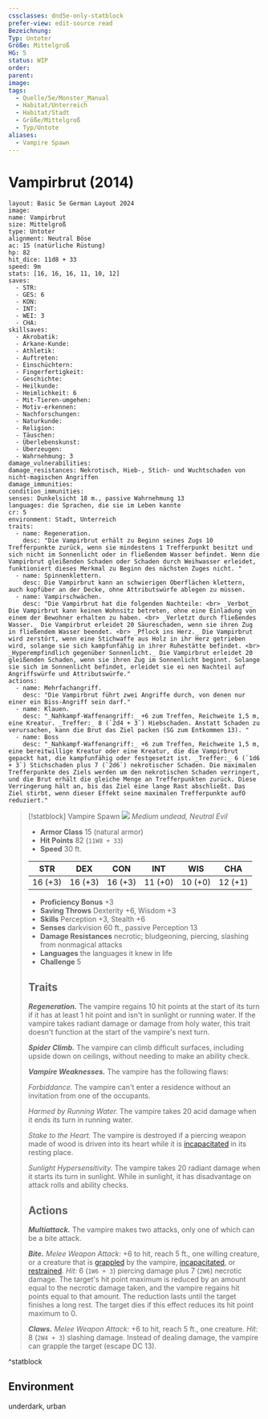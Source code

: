 ```yaml
---
cssclasses: dnd5e-only-statblock
prefer-view: edit-source read
Bezeichnung:
Typ: Untoter
Größe: Mittelgroß
HG: 5
status: WIP
order:
parent:
image:
tags:
  - Quelle/5e/Monster_Manual
  - Habitat/Unterreich
  - Habitat/Stadt
  - Größe/Mittelgroß
  - Typ/Untote
aliases:
  - Vampire Spawn
---
```

# Vampirbrut (2014)

```statblock
layout: Basic 5e German Layout 2024
image: 
name: Vampirbrut
size: Mittelgroß
type: Untoter
alignment: Neutral Böse
ac: 15 (natürliche Rüstung)
hp: 82
hit_dice: 11d8 + 33
speed: 9m
stats: [16, 16, 16, 11, 10, 12]
saves:
  - STR:
  - GES: 6
  - KON:
  - INT:
  - WEI: 3
  - CHA:
skillsaves:
  - Akrobatik:
  - Arkane-Kunde:
  - Athletik:
  - Auftreten:
  - Einschüchtern:
  - Fingerfertigkeit:
  - Geschichte:
  - Heilkunde:
  - Heimlichkeit: 6
  - Mit-Tieren-umgehen:
  - Motiv-erkennen:
  - Nachforschungen:
  - Naturkunde:
  - Religion:
  - Täuschen:
  - Überlebenskunst:
  - Überzeugen:
  - Wahrnehmung: 3
damage_vulnerabilities: 
damage_resistances: Nekrotisch, Hieb-, Stich- und Wuchtschaden von nicht-magischen Angriffen
damage_immunities: 
condition_immunities: 
senses: Dunkelsicht 18 m., passive Wahrnehmung 13
languages: die Sprachen, die sie im Leben kannte
cr: 5
environment: Stadt, Unterreich
traits:
  - name: Regeneration.
    desc: "Die Vampirbrut erhält zu Beginn seines Zugs 10 Trefferpunkte zurück, wenn sie mindestens 1 Trefferpunkt besitzt und sich nicht im Sonnenlicht oder in fließendem Wasser befindet. Wenn die Vampirbrut gleißenden Schaden oder Schaden durch Weihwasser erleidet, funktioniert dieses Merkmal zu Beginn des nächsten Zuges nicht. "
  - name: Spinnenklettern.
    desc: Die Vampirbrut kann an schwierigen Oberflächen klettern, auch kopfüber an der Decke, ohne Attributswürfe ablegen zu müssen.
  - name: Vampirschwächen.
    desc: "Die Vampirbrut hat die folgenden Nachteile: <br> _Verbot_ Die Vampirbrut kann keinen Wohnsitz betreten, ohne eine Einladung von einem der Bewohner erhalten zu haben. <br> _Verletzt durch fließendes Wasser._ Die Vampirbrut erleidet 20 Säureschaden, wenn sie ihren Zug in fließendem Wasser beendet. <br> _Pflock ins Herz._ Die Vampirbrut wird zerstört, wenn eine Stichwaffe aus Holz in ihr Herz getrieben wird, solange sie sich kampfunfähig in ihrer Ruhestätte befindet. <br> _Hyperempfindlich gegenüber Sonnenlicht._ Die Vampirbrut erleidet 20 gleißenden Schaden, wenn sie ihren Zug im Sonnenlicht beginnt. Solange sie sich im Sonnenlicht befindet, erleidet sie ei nen Nachteil auf Angriffswürfe und Attributswürfe."
actions:
  - name: Mehrfachangriff.
    desc: "Die Vampirbrut führt zwei Angriffe durch, von denen nur einer ein Biss-Angriff sein darf."
  - name: Klauen.
    desc: "_Nahkampf-Waffenangriff:_ +6 zum Treffen, Reichweite 1,5 m, eine Kreatur. _Treffer:_ 8 (`2d4 + 3`) Hiebschaden. Anstatt Schaden zu verursachen, kann die Brut das Ziel packen (SG zum Entkommen 13). "
  - name: Boss
    desc: "_Nahkampf-Waffenangriff:_ +6 zum Treffen, Reichweite 1,5 m, eine bereitwillige Kreatur oder eine Kreatur, die die Vampirbrut gepackt hat, die kampfunfähig oder festgesetzt ist. _Treffer:_ 6 (`1d6 + 3`) Stichschaden plus 7 (`2d6`) nekrotischer Schaden. Die maximalen Trefferpunkte des Ziels werden um den nekrotischen Schaden verringert, und die Brut erhält die gleiche Menge an Trefferpunkten zurück. Diese Verringerung hält an, bis das Ziel eine lange Rast abschließt. Das Ziel stirbt, wenn dieser Effekt seine maximalen Trefferpunkte aufO reduziert."
```


> [!statblock] Vampire Spawn
> ![](compendium/bestiary/undead/token/vampire-spawn.png#token)
> *Medium undead, Neutral Evil*
> 
> - **Armor Class** 15  (natural armor)
> - **Hit Points** 82 (`11W8 + 33`)
> - **Speed** 30 ft.
> 
> |STR|DEX|CON|INT|WIS|CHA|
> |:---:|:---:|:---:|:---:|:---:|:---:|
> |16 (+3)|16 (+3)|16 (+3)|11 (+0)|10 (+0)|12 (+1)|
> 
> - **Proficiency Bonus** +3
> - **Saving Throws** Dexterity +6, Wisdom +3
> - **Skills** Perception +3, Stealth +6
> - **Senses** darkvision 60 ft., passive Perception 13
> - **Damage Resistances** necrotic; bludgeoning, piercing, slashing from nonmagical attacks
> - **Languages** the languages it knew in life
> - **Challenge** 5
> 
> ## Traits
> 
> ***Regeneration.*** The vampire regains 10 hit points at the start of its turn if it has at least 1 hit point and isn't in sunlight or running water. If the vampire takes radiant damage or damage from holy water, this trait doesn't function at the start of the vampire's next turn.
> 
> ***Spider Climb.*** The vampire can climb difficult surfaces, including upside down on ceilings, without needing to make an ability check.
> 
> ***Vampire Weaknesses.*** The vampire has the following flaws:
> 
> *Forbiddance.* The vampire can't enter a residence without an invitation from one of the occupants.
> 
> *Harmed by Running Water.* The vampire takes 20 acid damage when it ends its turn in running water.
> 
> *Stake to the Heart.* The vampire is destroyed if a piercing weapon made of wood is driven into its heart while it is [incapacitated](rules/conditions.md#incapacitated) in its resting place.
> 
> *Sunlight Hypersensitivity.* The vampire takes 20 radiant damage when it starts its turn in sunlight. While in sunlight, it has disadvantage on attack rolls and ability checks.
> 
> ## Actions
> 
> ***Multiattack.*** The vampire makes two attacks, only one of which can be a bite attack.
> 
> ***Bite.*** *Melee Weapon Attack:* +6 to hit, reach 5 ft., one willing creature, or a creature that is [grappled](rules/conditions.md#grappled) by the vampire, [incapacitated](rules/conditions.md#incapacitated), or [restrained](rules/conditions.md#restrained). *Hit:* 6 (`1W6 + 3`) piercing damage plus 7 (`2W6`) necrotic damage. The target's hit point maximum is reduced by an amount equal to the necrotic damage taken, and the vampire regains hit points equal to that amount. The reduction lasts until the target finishes a long rest. The target dies if this effect reduces its hit point maximum to 0.
> 
> ***Claws.*** *Melee Weapon Attack:* +6 to hit, reach 5 ft., one creature. *Hit:* 8 (`2W4 + 3`) slashing damage. Instead of dealing damage, the vampire can grapple the target (escape DC 13).

^statblock

## Environment

underdark, urban